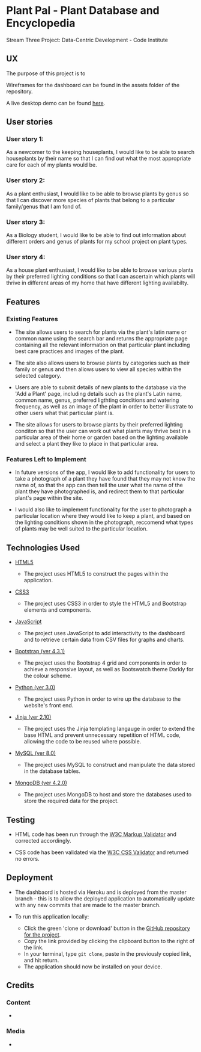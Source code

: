 # Plant Pal - Plant Database and Encyclopedia

Stream Three Project: Data-Centric Development - Code Institute
 
## UX

The purpose of this project is to 

Wireframes for the dashboard can be found in the assets folder of the repository.

A live desktop demo can be found [here]().

## User stories
### User story 1:
As a newcomer to the keeping houseplants, I would like to be able to search houseplants by their name so that I can find out what the most appropriate care for each of my plants would be.

### User story 2:
As a plant enthusiast, I would like to be able to browse plants by genus so that I can discover more species of plants that belong to a particular family/genus that I am fond of.

### User story 3:
As a Biology student, I would like to be able to find out information about different orders and genus of plants for my school project on plant types.

### User story 4:
As a house plant enthusiast, I would like to be able to browse various plants by their preferred lighting conditions so that I can ascertain which plants will thrive in different areas of my home that have different lighting availabilty.

## Features

### Existing Features

- The site allows users to search for plants via the plant's latin name or common name using the search bar and returns the appropriate page containing all the relevant information on that particular plant including best care practices and images of the plant.

- The site also allows users to browse plants by categories such as their family or genus and then allows users to view all species within the selected category.

- Users are able to submit details of new plants to the database via the 'Add a Plant' page, including details such as the plant's Latin name, common name, genus, preferred ligthting conditions and watering frequency, as well as an image of the plant in order to better illustrate to other users what that particular plant is.

- The site allows for users to browse plants by their preferred lighting conditon so that the user can work out what plants may thrive best in a particular area of their home or garden based on the lighting available and select a plant they like to place in that particular area.

### Features Left to Implement

- In future versions of the app, I would like to add functionality for users to take a photograph of a plant they have found that they may not know the name of, so that the app can then tell the user what the name of the plant they have photographed is, and redirect them to that particular plant's page within the site.

- I would also like to implement functionality for the user to photograph a particular location where they would like to keep a plant, and based on the lighting conditions shown in the photograph, reccomend what types of plants may be well suited to the particular location.

## Technologies Used

- [HTML5](https://developer.mozilla.org/en-US/docs/Web/Guide/HTML/HTML5)
    - The project uses HTML5 to construct the pages within the application.

- [CSS3](https://developer.mozilla.org/en-US/docs/Web/CSS/CSS3)
    - The project uses CSS3 in order to style the HTML5 and Bootstrap elements and components.

- [JavaScript](https://developer.mozilla.org/en-US/docs/Web/JavaScript)
    - The project uses JavaScript to add interactivity to the dashboard and to retrieve certain data from CSV files for graphs and charts.

- [Bootstrap (ver 4.3.1)](https://getbootstrap.com/)
    - The project uses the Bootstrap 4 grid and components in order to achieve a responsive layout, as well as Bootswatch theme Darkly for the colour scheme.

- [Python (ver 3.0)](https://www.python.org/download/releases/3.0/)
    - The project uses Python in order to wire up the database to the website's front end.

- [Jinja (ver 2.10)](https://jinja.palletsprojects.com/en/2.10.x/)
    - The project uses the Jinja templating langauge in order to extend the base HTML and prevent unnecessary repetition of HTML code, allowing the code to be reused where possible.

- [MySQL (ver 8.0)](https://www.mysql.com/)
    - The project uses MySQL to construct and manipulate the data stored in the database tables.

- [MongoDB (ver 4.2.0)](https://www.mongodb.com/)
    - The project uses MongoDB to host and store the databases used to store the required data for the project.

## Testing

- HTML code has been run through the [W3C Markup Validator](https://validator.w3.org/) and corrected accordingly.

- CSS code has been validated via the [W3C CSS Validator](https://jigsaw.w3.org/css-validator/) and returned no errors.


## Deployment
- The dashbaord is hosted via Heroku and is deployed from the master branch - this is to allow the deployed application to automatically update with any new commits that are made to the master branch.

    
- To run this application locally:
    - Click the green 'clone or download' button in the [GitHub repository for the project]().
    - Copy the link provided by clicking the clipboard button to the right of the link.
    - In your terminal, type `git clone`, paste in the previously copied link, and hit return.
    - The application should now be installed on your device.

## Credits

### Content

-

### Media

-